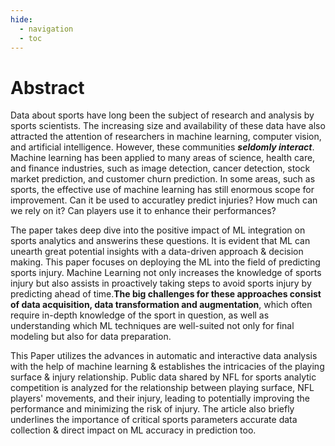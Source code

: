 ```yaml
---
hide:
  - navigation
  - toc
---
```


# Abstract

Data about sports have long been the subject of research and analysis by sports scientists. The increasing size and availability of these data have also attracted the attention of researchers in machine learning, computer vision, and artificial intelligence. However, these communities ***seldomly interact***. Machine learning has been applied to many areas of science, health care, and finance industries, such as image detection, cancer detection, stock market prediction, and customer churn prediction. In some areas, such as sports, the effective use of machine learning has still enormous scope for improvement. Can it be used to accuratley predict injuries? How much can we rely on it? Can players use it to enhance their performances?


The paper takes deep dive into the positive impact of ML integration on sports analytics and answerins these questions. It is evident that ML can unearth great potential insights with a data-driven approach & decision making. This paper focuses on deploying the ML into the field of predicting sports injury. Machine Learning not only increases the knowledge of sports injury but also assists in proactively taking steps to avoid sports injury by predicting ahead of time.__The big challenges for these approaches consist of data acquisition, data transformation and augmentation__, which often require in-depth knowledge of the sport in question, as well as understanding which ML techniques are well-suited not only for final modeling but also for data preparation.


This Paper utilizes the advances in automatic and interactive data analysis with the help of machine learning & establishes the intricacies of the playing surface & injury relationship. Public data shared by NFL for sports analytic competition is analyzed for the relationship between playing surface, NFL players' movements, and their injury, leading to potentially improving the performance and minimizing the risk of injury. The article also briefly underlines the importance of critical sports parameters accurate data collection & direct impact on ML accuracy in prediction too. 

